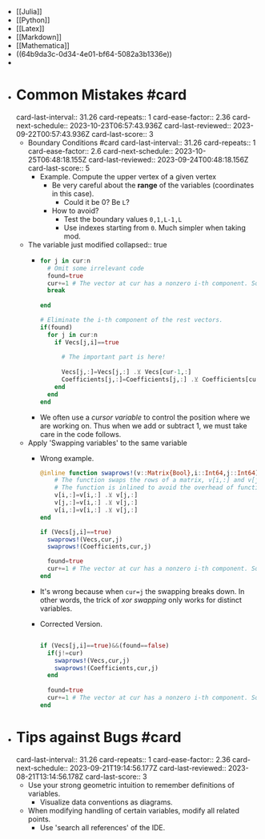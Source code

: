 - [[Julia]]
- [[Python]]
- [[Latex]]
- [[Markdown]]
- [[Mathematica]]
- ((64b9da3c-0d34-4e01-bf64-5082a3b1336e))
-
- # Common Mistakes #card
  card-last-interval:: 31.26
  card-repeats:: 1
  card-ease-factor:: 2.36
  card-next-schedule:: 2023-10-23T06:57:43.936Z
  card-last-reviewed:: 2023-09-22T00:57:43.936Z
  card-last-score:: 3
	- Boundary Conditions #card
	  card-last-interval:: 31.26
	  card-repeats:: 1
	  card-ease-factor:: 2.6
	  card-next-schedule:: 2023-10-25T06:48:18.155Z
	  card-last-reviewed:: 2023-09-24T00:48:18.156Z
	  card-last-score:: 5
		- Example. Compute the upper vertex of a given vertex
			- Be very careful about the **range** of the variables (coordinates in this case).
				- Could it be 0? Be `L`?
			- How to avoid?
				- Test the boundary values `0,1,L-1,L`
				- Use indexes starting from `0`. Much simpler when taking mod.
	- The variable just modified
	  collapsed:: true
		- ```julia
		  for j in cur:n
		    # Omit some irrelevant code
		    found=true
		    cur+=1 # The vector at cur has a nonzero i-th component. So for the next component we start the search from cur+1.
		    break
		    
		  end
		  
		  # Eliminate the i-th component of the rest vectors.
		  if(found)  
		    for j in cur:n
		      if Vecs[j,i]==true
		        
		        # The important part is here!
		        
		        Vecs[j,:]=Vecs[j,:] .⊻ Vecs[cur-1,:]
		        Coefficients[j,:]=Coefficients[j,:] .⊻ Coefficients[cur-1,:]
		      end
		    end
		  end
		  
		  ```
		- We often use a *cursor variable* to control the position where we are working on.
		  Thus when we add or subtract 1, we must take care in the code follows.
	- Apply 'Swapping variables' to the same variable
		- Wrong example.
		  
		  ```julia
		  @inline function swaprows!(v::Matrix{Bool},i::Int64,j::Int64)
		      # The function swaps the rows of a matrix, v[i,:] and v[j,:].
		      # The function is inlined to avoid the overhead of function call.
		      v[i,:]=v[i,:] .⊻ v[j,:]
		      v[j,:]=v[i,:] .⊻ v[j,:]
		      v[i,:]=v[i,:] .⊻ v[j,:]
		  end
		  
		  if (Vecs[j,i]==true)
		    swaprows!(Vecs,cur,j)
		    swaprows!(Coefficients,cur,j)
		  
		    found=true
		    cur+=1 # The vector at cur has a nonzero i-th component. So for the next component we start the search from cur+1.
		  end
		  ```
		- It's wrong because when `cur=j` the swapping breaks down.
		  In other words, the trick of *xor swapping* only works for distinct variables.
		- Corrected Version.
		  ```julia
		  
		  if (Vecs[j,i]==true)&&(found==false)
		    if(j!=cur)
		      swaprows!(Vecs,cur,j)
		      swaprows!(Coefficients,cur,j)
		    end
		    
		    found=true
		    cur+=1 # The vector at cur has a nonzero i-th component. So for the next component we start the search from cur+1.
		  end
		  
		  ```
- # Tips against Bugs #card
  card-last-interval:: 31.26
  card-repeats:: 1
  card-ease-factor:: 2.36
  card-next-schedule:: 2023-09-21T19:14:56.177Z
  card-last-reviewed:: 2023-08-21T13:14:56.178Z
  card-last-score:: 3
	- Use your strong geometric intuition to remember definitions of variables.
		- Visualize data conventions as diagrams.
	- When modifying handling of certain variables, modify all related points.
		- Use 'search all references' of the IDE.